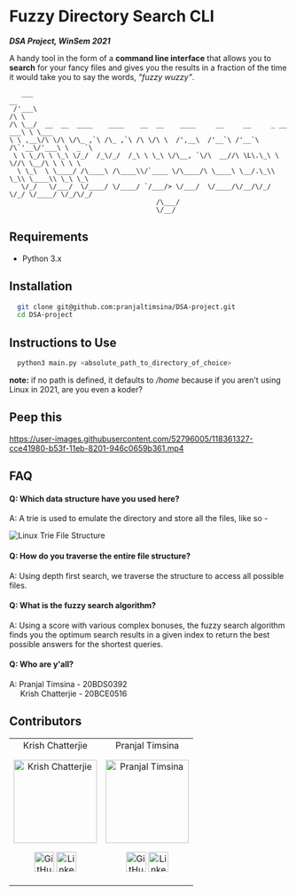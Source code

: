 
# Fuzzy Directory Search CLI

_**DSA Project, WinSem 2021**_  

A handy tool in the form of a **command line interface** that allows you to **search** for your fancy files and gives you the results in a fraction of the time it would take you to say the words, _"fuzzy wuzzy"_.  

```
   ___                                                                       __         
 /'___\                                                                     /\ \        
/\ \__/  __  __  ____    ____    __  __    ____     __     __     _ __   ___\ \ \___    
\ \ ,__\/\ \/\ \/\_ ,`\ /\_ ,`\ /\ \/\ \  /',__\  /'__`\ /'__`\  /\`'__\/'___\ \  _ `\  
 \ \ \_/\ \ \_\ \/_/  /_\/_/  /_\ \ \_\ \/\__, `\/\  __//\ \L\.\_\ \ \//\ \__/\ \ \ \ \ 
  \ \_\  \ \____/ /\____\ /\____\\/`____ \/\____/\ \____\ \__/.\_\\ \_\\ \____\\ \_\ \_\
   \/_/   \/___/  \/____/ \/____/ `/___/> \/___/  \/____/\/__/\/_/ \/_/ \/____/ \/_/\/_/
                                     /\___/                                             
                                     \/__/                                              
```
## Requirements

- Python 3.x

  
## Installation 

```bash 
  git clone git@github.com:pranjaltimsina/DSA-project.git
  cd DSA-project
```

## Instructions to Use

```bash 
  python3 main.py <absolute_path_to_directory_of_choice>
```

**note:** if no path is defined, it defaults to _/home_ because if you aren't using Linux in 2021, are you even a koder?
## Peep this

https://user-images.githubusercontent.com/52796005/118361327-cce41980-b53f-11eb-8201-946c0659b361.mp4

## FAQ

#### Q: Which data structure have you used here? 

A: A trie is used to emulate the directory and store all the files, like so -  

![Linux Trie File Structure](https://thesagediary.files.wordpress.com/2018/09/linuxfile.png)


#### Q: How do you traverse the entire file structure?

A: Using depth first search, we traverse the structure to access all possible files.


#### Q: What is the fuzzy search algorithm?

A: Using a score with various complex bonuses, the fuzzy search algorithm finds you the optimum search results in a given index to return the best possible answers for the shortest queries.


#### Q: Who are y'all?

A: Pranjal Timsina - 20BDS0392  
&nbsp;&nbsp;&nbsp;&nbsp; Krish Chatterjie - 20BCE0516

## Contributors


<table>
<tr align="center">

<td>
Krish Chatterjie
<p align="center">
<img src = "https://avatars.githubusercontent.com/KrishChatterjie" width="150" height="150" alt="Krish Chatterjie">
</p>
<p align="center">
<a href = "https://github.com/KrishChatterjie"><img src = "http://www.iconninja.com/files/241/825/211/round-collaboration-social-github-code-circle-network-icon.svg" width="36" height = "36" alt="GitHub"/></a>
<a href = "https://www.linkedin.com/in/krish-chatterjie-3119661b6">
<img src = "http://www.iconninja.com/files/863/607/751/network-linkedin-social-connection-circular-circle-media-icon.svg" width="36" height="36" alt="LinkedIn"/>
</a>
</p>
</td>

<td>
Pranjal Timsina
<p align="center">
<img src = "https://avatars.githubusercontent.com/PranjalTimsina" width="150" height="150" alt="Pranjal Timsina">
</p>
<p align="center">
<a href = "https://github.com/PranjalTimsina"><img src = "http://www.iconninja.com/files/241/825/211/round-collaboration-social-github-code-circle-network-icon.svg" width="36" height = "36" alt="GitHub"/></a>
<a href = "https://www.linkedin.com/in/pranjal-timsina-605404204">
<img src = "http://www.iconninja.com/files/863/607/751/network-linkedin-social-connection-circular-circle-media-icon.svg" width="36" height="36" alt="LinkedIn"/>
</a>
</p>
</td>


</tr>
</table>
